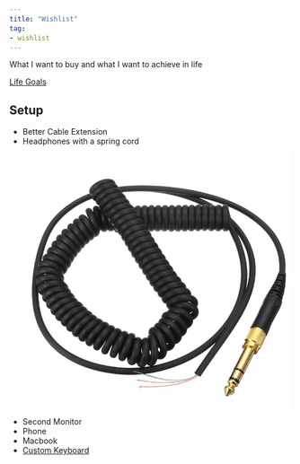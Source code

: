 ```yaml
---
title: "Wishlist"
tag:
- wishlist
---
```


What I want to buy and what I want to achieve in life

[Life Goals](Goals.md)

## Setup
- Better Cable Extension
- Headphones with a spring cord
![Spring Wire](/content/images/springwire.jpg)
- Second Monitor
-  Phone
-  Macbook
-  [Custom Keyboard](custom%20keyboard.md)
